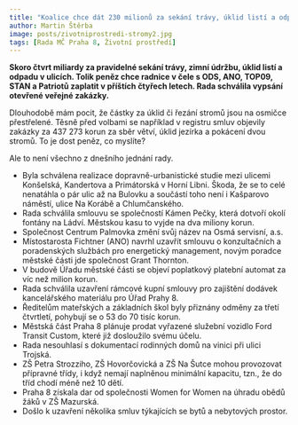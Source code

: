 ```yaml
---
title: "Koalice chce dát 230 milionů za sekání trávy, úklid listí a odpadu. To je trochu moc, ne?"
author: Martin Štěrba
image: posts/zivotniprostredi-stromy2.jpg
tags: [Rada MČ Praha 8, Životní prostředí]
---
```


**Skoro čtvrt miliardy za pravidelné sekání trávy, zimní údržbu, úklid listí a odpadu v ulicích. Tolik peněz chce radnice v čele s ODS, ANO, TOP09, STAN a Patriotů zaplatit v příštích čtyřech letech. Rada schválila vypsání otevřené veřejné zakázky.** 

Dlouhodobě mám pocit, že částky za úklid či řezání stromů jsou na osmičce přestřelené. Těsně před volbami se například v registru smluv objevily zakázky za 437 273 korun za sběr větví, úklid jezírka a pokácení dvou stromů. To je dost peněz, co myslíte?

Ale to není všechno z dnešního jednání rady. 
- Byla schválena realizace dopravně-urbanistické studie mezi ulicemi Konšelská, Kandertova a Primátorská v Horní Libni. Škoda, že se to celé nenatáhla o pár ulic až na Bulovku a součástí toho není i Kašparovo náměstí, ulice Na Korábě a Chlumčanského. 
- Rada schválila smlouvu se společností Kámen Pečky, která dotvoří okolí fontány na Ládví. Městskou kasu to vyjde na dva miliony korun.
- Společnost Centrum Palmovka změní svůj název na Osmá servisní, a.s.
- Místostarosta Fichtner (ANO) navrhl uzavřít smlouvu o konzultačních a poradenských službách pro energetický management, novým poradce městské části jde společnost Grant Thornton. 
- V budově Úřadu městské části se objeví poplatkový platební automat za víc než milion korun. 
- Rada schválila uzavření rámcové kupní smlouvy pro zajištění dodávek kancelářského materiálu pro Úřad Prahy 8.
- Ředitelům mateřských a základních škol byly přiznány odměny za třetí čtvrtletí, pohybují se o 53 do 70 tisíc korun.
- Městská část Praha 8 plánuje prodat vyřazené služební vozidlo Ford Transit Custom, které již dosloužilo svému účelu.
- Rada nesouhlasí s dokumentací rodinných domů na vinici při ulici Trojská. 
- ZŠ Petra Strozziho, ZŠ Hovorčovická a ZŠ Na Šutce mohou provozovat přípravné třídy, i když nemají naplněnou minimální kapacitu, tzn., že do tříd chodí méně než 10 dětí.
- Praha 8 získala dar od společnosti Women for Women na úhradu obědů žáků v ZŠ Mazurská.
- Došlo k uzavření několika smluv týkajících se bytů a nebytových prostor.